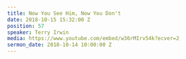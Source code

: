```yaml
---
title: Now You See Him, Now You Don't
date: 2018-10-15 15:32:00 Z
position: 57
speaker: Terry Irwin
media: https://www.youtube.com/embed/w36rMIrv54k?ecver=2
sermon_date: 2018-10-14 10:00:00 Z
---
```


